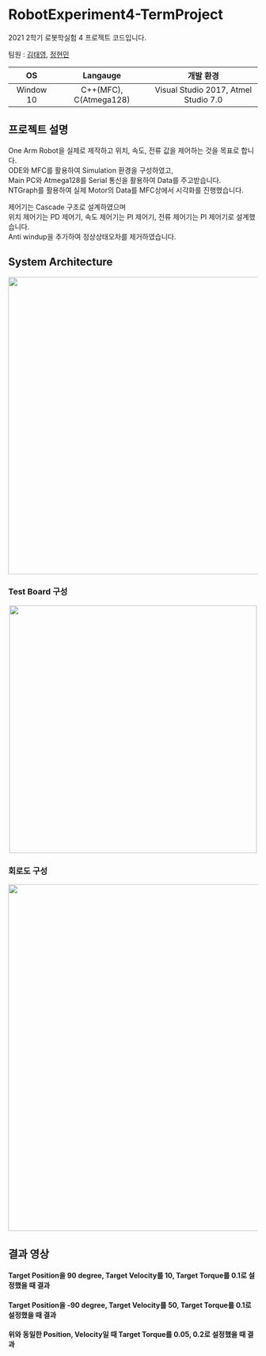 # RobotExperiment4-TermProject 

2021 2학기 로봇학실험 4 프로젝트 코드입니다.  

팀원 : [김태영](https://github.com/Taeyoung96), [정현민](https://github.com/jeong-hyeonmin)  

|OS|Langauge|개발 환경|   
|:---:|:---:|:---:|   
|Window 10|C++(MFC), C(Atmega128)|Visual Studio 2017, Atmel Studio 7.0|   

## 프로젝트 설명  

One Arm Robot을 실제로 제작하고 위치, 속도, 전류 값을 제어하는 것을 목표로 합니다.  
ODE와 MFC를 활용하여 Simulation 환경을 구성하였고,  
Main PC와 Atmega128를 Serial 통신을 활용하여 Data를 주고받습니다.  
NTGraph를 활용하여 실제 Motor의 Data를 MFC상에서 시각화를 진행했습니다.  

제어기는 Cascade 구조로 설계하였으며  
위치 제어기는 PD 제어기, 속도 제어기는 PI 제어기, 전류 제어기는 PI 제어기로 설계했습니다.  
Anti windup을 추가하여 정상상태오차를 제거하였습니다.  

## System Architecture  

<p align="center"><img src="https://user-images.githubusercontent.com/41863759/148331911-cf8d9896-3dc8-4b83-9619-a3062f7e8393.JPG" width="600px"></p>  

### Test Board 구성  

<p align="center"><img src="https://user-images.githubusercontent.com/41863759/148332121-c2385eae-b38a-440b-ae25-9e10ac851284.JPG" width="500px"></p>  

### 회로도 구성  

<p align="center"><img src="https://user-images.githubusercontent.com/41863759/148332175-38b322eb-aa90-4af7-9b30-a1961dc5d073.JPG" width="700px"></p>  

## 결과 영상  

#### Target Position을 90 degree, Target Velocity를 10, Target Torque를 0.1로 설정했을 때 결과 

#### Target Position을 -90 degree, Target Velocity를 50, Target Torque를 0.1로 설정했을 때 결과 

#### 위와 동일한 Position, Velocity일 때 Target Torque를 0.05, 0.2로 설정했을 때 결과

